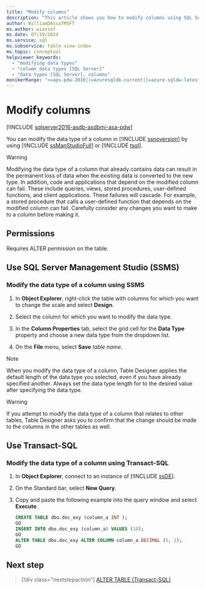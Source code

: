 ```yaml
---
title: "Modify columns"
description: "This article shows you how to modify columns using SQL Server Management Studio and Transact-SQL."
author: WilliamDAssafMSFT
ms.author: wiassaf
ms.date: 07/19/2024
ms.service: sql
ms.subservice: table-view-index
ms.topic: conceptual
helpviewer_keywords:
  - "modifying data types"
  - "column data types [SQL Server]"
  - "data types [SQL Server], columns"
monikerRange: ">=aps-pdw-2016||=azuresqldb-current||=azure-sqldw-latest||>=sql-server-2016||>=sql-server-linux-2017||=azuresqldb-mi-current"
---
```

# Modify columns

[!INCLUDE [sqlserver2016-asdb-asdbmi-asa-pdw](../../includes/applies-to-version/sqlserver2016-asdb-asdbmi-asa-pdw.md)]

  You can modify the data type of a column in [!INCLUDE [ssnoversion](../../includes/ssnoversion-md.md)] by using [!INCLUDE [ssManStudioFull](../../includes/ssmanstudiofull-md.md)] or [!INCLUDE [tsql](../../includes/tsql-md.md)].  
  
> [!WARNING]  
> Modifying the data type of a column that already contains data can result in the permanent loss of data when the existing data is converted to the new type. In addition, code and applications that depend on the modified column can fail. These include queries, views, stored procedures, user-defined functions, and client applications. These failures will cascade. For example, a stored procedure that calls a user-defined function that depends on the modified column can fail. Carefully consider any changes you want to make to a column before making it.  
  
## <a id="Security"></a> Permissions

Requires ALTER permission on the table.  
  
## <a id="SSMSProcedure"></a> Use SQL Server Management Studio (SSMS)
  
### <a id="to-modify-the-data-type-of-a-column-using-ssms"></a> Modify the data type of a column using SSMS
  
1. In **Object Explorer**, right-click the table with columns for which you want to change the scale and select **Design**.  
  
1. Select the column for which you want to modify the data type.  
  
1. In the **Column Properties** tab, select the grid cell for the **Data Type** property and choose a new data type from the dropdown list.  
  
1. On the **File** menu, select **Save** _table name_.  
  
> [!NOTE]  
> When you modify the data type of a column, Table Designer applies the default length of the data type you selected, even if you have already specified another. Always set the data type length for to the desired value after specifying the data type.  
  
> [!WARNING]  
> If you attempt to modify the data type of a column that relates to other tables, Table Designer asks you to confirm that the change should be made to the columns in the other tables as well.  
  
## <a id="TsqlProcedure"></a> Use Transact-SQL
  
### <a id="to-modify-the-data-type-of-a-column-using-transact-sql"></a> Modify the data type of a column using Transact-SQL
  
1. In **Object Explorer**, connect to an instance of [!INCLUDE [ssDE](../../includes/ssde-md.md)].  
  
1. On the Standard bar, select **New Query**.  
  
1. Copy and paste the following example into the query window and select **Execute**.  
  
    ```sql  
    CREATE TABLE dbo.doc_exy (column_a INT );  
    GO  
    INSERT INTO dbo.doc_exy (column_a) VALUES (10);  
    GO  
    ALTER TABLE dbo.doc_exy ALTER COLUMN column_a DECIMAL (5, 2);  
    GO  
    ```  

## Next step

> [!div class="nextstepaction"]
> [ALTER TABLE (Transact-SQL)](../../t-sql/statements/alter-table-transact-sql.md)
